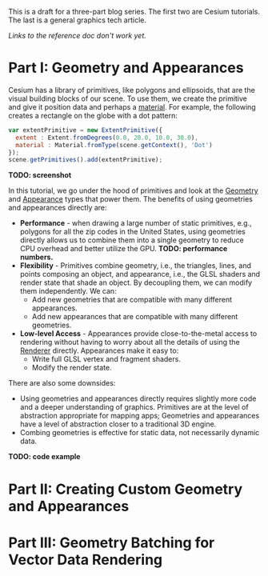 This is a draft for a three-part blog series.  The first two are Cesium tutorials.  The last is a general graphics tech article.

_Links to the reference doc don't work yet._

# Part I: Geometry and Appearances

Cesium has a library of primitives, like polygons and ellipsoids, that are the visual building blocks of our scene.  To use them, we create the primitive and give it position data and perhaps a [material](https://github.com/AnalyticalGraphicsInc/cesium/wiki/Fabric).  For example, the following creates a rectangle on the globe with a dot pattern:

```javascript
var extentPrimitive = new ExtentPrimitive({
  extent : Extent.fromDegrees(0.0, 20.0, 10.0, 30.0),
  material : Material.fromType(scene.getContext(), 'Dot')
});
scene.getPrimitives().add(extentPrimitive);
```

**TODO: screenshot**

In this tutorial, we go under the hood of primitives and look at the [Geometry](http://cesium.agi.com/Cesium/Build/Documentation/Geometry.html) and [Appearance](http://cesium.agi.com/Cesium/Build/Documentation/Appearance.html) types that power them.  The benefits of using geometries and appearances directly are:
* **Performance** - when drawing a large number of static primitives, e.g., polygons for all the zip codes in the United States, using geometries directly allows us to combine them into a single geometry to reduce CPU overhead and better utilize the GPU.  **TODO: performance numbers.**
* **Flexibility** - Primitives combine geometry, i.e., the triangles, lines, and points composing an object, and appearance, i.e., the GLSL shaders and render state that shade an object.  By decoupling them, we can modify them independently.  We can:
   * Add new geometries that are compatible with many different appearances.
   * Add new appearances that are compatible with many different geometries.
* **Low-level Access** - Appearances provide close-to-the-metal access to rendering without having to worry about all the details of using the [Renderer](https://github.com/AnalyticalGraphicsInc/cesium/wiki/Architecture#renderer) directly.  Appearances make it easy to:
   * Write full GLSL vertex and fragment shaders.
   * Modify the render state.

There are also some downsides:
   * Using geometries and appearances directly requires slightly more code and a deeper understanding of graphics.  Primitives are at the level of abstraction appropriate for mapping apps; Geometries and appearances have a level of abstraction closer to a traditional 3D engine.
   * Combing geometries is effective for static data, not necessarily dynamic data.

**TODO: code example**



# Part II: Creating Custom Geometry and Appearances

# Part III: Geometry Batching for Vector Data Rendering